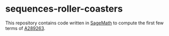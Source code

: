 # sequences-roller-coasters

This repository contains code written in [SageMath](http://www.sagemath.org/)
to compute the first few terms of [A289263](https://oeis.org/draft/A289263).
